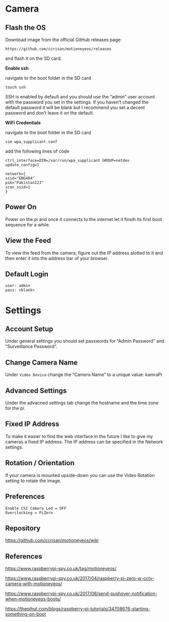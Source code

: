 # Camera

## Flash the OS

Download image from the official GitHub releases page:

    https://github.com/ccrisan/motioneyeos/releases

and flash it on the SD card.

**Enable ssh**

navigate to the boot folder in the SD card

    touch ssh

SSH is enabled by default and you should use the “admin” user account with the password you set in the settings. If you haven’t changed the default password it will be blank but I recommend you set a decent password and don’t leave it on the default.

**WiFi Credentials**

navigate to the boot folder in the SD card

    vim wpa_supplicant.conf

add the following lines of code

```
ctrl_interface=DIR=/var/run/wpa_supplicant GROUP=netdev
update_config=1

network={
ssid="ENG404"
psk="Pakistan123"
scan_ssid=1
}
```

## Power On

Power on the pi and once it connects to the internet let it finsih its first boot sequence for a while.

## View the Feed

To view the feed from the camera, figure out the IP address alotted to it and then enter it into the address bar of your browser.

## Default Login

    user: admin
    pass: <blank>

# Settings

## Account Setup

Under general settings you should set passwords for “Admin Password” and “Surveillance Password”.

## Change Camera Name

Under ```Video Device``` change the “Camera Name” to a unique value: kamraPi

## Advanced Settings

Under the advacned settings tab change the hostname and the time zone for the pi.

## Fixed IP Address

To make it easier to find the web interface in the future I like to give my cameras a fixed IP address. The IP address can be specified in the Network settings.

## Rotation / Orientation

If your camera is mounted upside-down you can use the Video Rotation setting to rotate the image.

## Preferences

    Enable CSI Camera Led = OFF
    Overclocking = PiZero

## Repository

https://github.com/ccrisan/motioneyeos/wiki

## References

https://www.raspberrypi-spy.co.uk/tag/motioneyeos/

https://www.raspberrypi-spy.co.uk/2017/04/raspberry-pi-zero-w-cctv-camera-with-motioneyeos/

https://www.raspberrypi-spy.co.uk/2017/08/send-pushover-notification-when-motioneyeos-boots/

https://thepihut.com/blogs/raspberry-pi-tutorials/34708676-starting-something-on-boot
